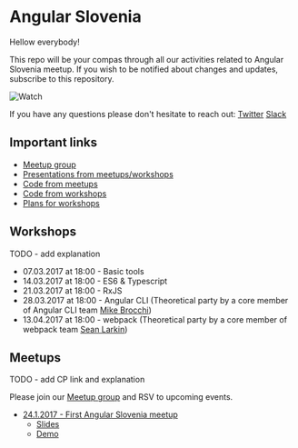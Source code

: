 # Angular Slovenia

Hellow everybody!

This repo will be your compas through all our activities related to Angular Slovenia meetup. If you wish to be notified about changes and updates, subscribe to this repository.

![Watch](https://cloud.githubusercontent.com/assets/9574457/22525827/2d0fc0d6-e8c9-11e6-92b4-572102e5a305.gif)


If you have any questions please don't hesitate to reach out:
[Twitter](https://twitter.com/nejczdovc)
[Slack](https://jsmeetlj.slack.com)

## Important links
* [Meetup group](https://www.meetup.com/ng-slo/)
* [Presentations from meetups/workshops](https://slides.com/ng-slo)
* [Code from meetups](https://github.com/ng-slo/meetup-material)
* [Code from workshops](https://github.com/ng-slo/meetup-material)
* [Plans for workshops](https://github.com/ng-slo/workshop-planing)

## Workshops

TODO - add explanation

* 07.03.2017 at 18:00 - Basic tools
* 14.03.2017 at 18:00 - ES6 & Typescript
* 21.03.2017 at 18:00 - RxJS
* 28.03.2017 at 18:00 - Angular CLI (Theoretical party by a core member of Angular CLI team [Mike Brocchi](https://twitter.com/brocco))
* 13.04.2017 at 18:00 - webpack (Theoretical party by a core member of webpack team [Sean Larkin](https://twitter.com/thelarkinn))

## Meetups

TODO - add CP link and explanation

Please join our [Meetup group](https://www.meetup.com/ng-slo/) and RSV to upcoming events.

* [24.1.2017 - First Angular Slovenia meetup](https://www.meetup.com/ng-slo/events/236843238/)
  * [Slides](http://slides.com/ng-slo/introduction#/)
  * [Demo](https://github.com/ng-slo/meetup-material/tree/master/24.01.2017)
